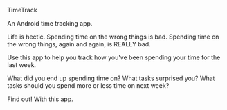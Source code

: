 TimeTrack

An Android time tracking app.

Life is hectic. Spending time on the wrong things is bad. Spending time on the wrong things, again and again, is REALLY bad.

Use this app to help you track how you've been spending your time for the last week.

What did you end up spending time on? What tasks surprised you? What tasks should you spend more or less time on next week?

Find out! With this app.
